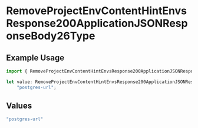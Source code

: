 # RemoveProjectEnvContentHintEnvsResponse200ApplicationJSONResponseBody26Type

## Example Usage

```typescript
import { RemoveProjectEnvContentHintEnvsResponse200ApplicationJSONResponseBody26Type } from "@simplesagar/vercel/models/removeprojectenvop.js";

let value: RemoveProjectEnvContentHintEnvsResponse200ApplicationJSONResponseBody26Type =
    "postgres-url";
```

## Values

```typescript
"postgres-url"
```